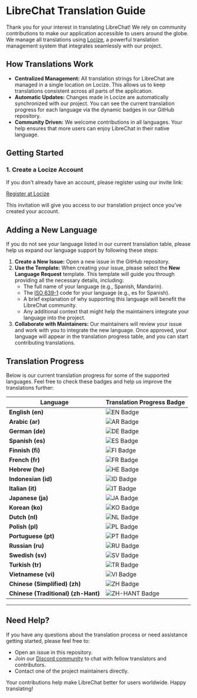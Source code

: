 # LibreChat Translation Guide

Thank you for your interest in translating LibreChat! We rely on community contributions to make our application accessible to users around the globe. We manage all translations using [Locize](https://locize.com), a powerful translation management system that integrates seamlessly with our project.

## How Translations Work

- **Centralized Management:** All translation strings for LibreChat are managed in a single location on Locize. This allows us to keep translations consistent across all parts of the application.
- **Automatic Updates:** Changes made in Locize are automatically synchronized with our project. You can see the current translation progress for each language via the dynamic badges in our GitHub repository.
- **Community Driven:** We welcome contributions in all languages. Your help ensures that more users can enjoy LibreChat in their native language.

## Getting Started

### 1. Create a Locize Account

If you don't already have an account, please register using our invite link:

[Register at Locize](https://www.locize.app/register?invitation=t1VDfqoRvj8eUkd1JasxxrBCCI4SAqeeofa2YumAgmVDRxkr4vO1jKqNmpaNCv7H)

This invitation will give you access to our translation project once you’ve created your account.


## Adding a New Language

If you do not see your language listed in our current translation table, please help us expand our language support by following these steps:

1. **Create a New Issue:** Open a new issue in the GitHub repository.
2. **Use the Template:** When creating your issue, please select the **New Language Request** template. This template will guide you through providing all the necessary details, including:
   - The full name of your language (e.g., Spanish, Mandarin).
   - The [ISO 639-1](https://www.w3schools.com/tags/ref_language_codes.asp) code for your language (e.g., es for Spanish).
   - A brief explanation of why supporting this language will benefit the LibreChat community.
   - Any additional context that might help the maintainers integrate your language into the project.
3. **Collaborate with Maintainers:** Our maintainers will review your issue and work with you to integrate the new language. Once approved, your language will appear in the translation progress table, and you can start contributing translations.


## Translation Progress

Below is our current translation progress for some of the supported languages. Feel free to check these badges and help us improve the translations further:

| Language                              | Translation Progress Badge |
|---------------------------------------|----------------------------|
| **English (en)**                      | ![EN Badge](https://img.shields.io/badge/dynamic/json.svg?style=for-the-badge&color=2096F3&label=Locize&query=%24.versions%5B'latest'%5D.languages%5B'en'%5D.translatedPercentage&url=https://api.locize.app/badgedata/4cb2598b-ed4d-469c-9b04-2ed531a8cb45&suffix=%+translated&link=https://www.locize.com&prefix=EN:+) |
| **Arabic (ar)**                       | ![AR Badge](https://img.shields.io/badge/dynamic/json.svg?style=for-the-badge&color=2096F3&label=Locize&query=%24.versions%5B'latest'%5D.languages%5B'ar'%5D.translatedPercentage&url=https://api.locize.app/badgedata/4cb2598b-ed4d-469c-9b04-2ed531a8cb45&suffix=%+translated&link=https://www.locize.com&prefix=AR:+) |
| **German (de)**                       | ![DE Badge](https://img.shields.io/badge/dynamic/json.svg?style=for-the-badge&color=2096F3&label=Locize&query=%24.versions%5B'latest'%5D.languages%5B'de'%5D.translatedPercentage&url=https://api.locize.app/badgedata/4cb2598b-ed4d-469c-9b04-2ed531a8cb45&suffix=%+translated&link=https://www.locize.com&prefix=DE:+) |
| **Spanish (es)**                      | ![ES Badge](https://img.shields.io/badge/dynamic/json.svg?style=for-the-badge&color=2096F3&label=Locize&query=%24.versions%5B'latest'%5D.languages%5B'es'%5D.translatedPercentage&url=https://api.locize.app/badgedata/4cb2598b-ed4d-469c-9b04-2ed531a8cb45&suffix=%+translated&link=https://www.locize.com&prefix=ES:+) |
| **Finnish (fi)**                      | ![FI Badge](https://img.shields.io/badge/dynamic/json.svg?style=for-the-badge&color=2096F3&label=Locize&query=%24.versions%5B'latest'%5D.languages%5B'fi'%5D.translatedPercentage&url=https://api.locize.app/badgedata/4cb2598b-ed4d-469c-9b04-2ed531a8cb45&suffix=%+translated&link=https://www.locize.com&prefix=FI:+) |
| **French (fr)**                       | ![FR Badge](https://img.shields.io/badge/dynamic/json.svg?style=for-the-badge&color=2096F3&label=Locize&query=%24.versions%5B'latest'%5D.languages%5B'fr'%5D.translatedPercentage&url=https://api.locize.app/badgedata/4cb2598b-ed4d-469c-9b04-2ed531a8cb45&suffix=%+translated&link=https://www.locize.com&prefix=FR:+) |
| **Hebrew (he)**                       | ![HE Badge](https://img.shields.io/badge/dynamic/json.svg?style=for-the-badge&color=2096F3&label=Locize&query=%24.versions%5B'latest'%5D.languages%5B'he'%5D.translatedPercentage&url=https://api.locize.app/badgedata/4cb2598b-ed4d-469c-9b04-2ed531a8cb45&suffix=%+translated&link=https://www.locize.com&prefix=HE:+) |
| **Indonesian (id)**                   | ![ID Badge](https://img.shields.io/badge/dynamic/json.svg?style=for-the-badge&color=2096F3&label=Locize&query=%24.versions%5B'latest'%5D.languages%5B'id'%5D.translatedPercentage&url=https://api.locize.app/badgedata/4cb2598b-ed4d-469c-9b04-2ed531a8cb45&suffix=%+translated&link=https://www.locize.com&prefix=ID:+) |
| **Italian (it)**                      | ![IT Badge](https://img.shields.io/badge/dynamic/json.svg?style=for-the-badge&color=2096F3&label=Locize&query=%24.versions%5B'latest'%5D.languages%5B'it'%5D.translatedPercentage&url=https://api.locize.app/badgedata/4cb2598b-ed4d-469c-9b04-2ed531a8cb45&suffix=%+translated&link=https://www.locize.com&prefix=IT:+) |
| **Japanese (ja)**                     | ![JA Badge](https://img.shields.io/badge/dynamic/json.svg?style=for-the-badge&color=2096F3&label=Locize&query=%24.versions%5B'latest'%5D.languages%5B'ja'%5D.translatedPercentage&url=https://api.locize.app/badgedata/4cb2598b-ed4d-469c-9b04-2ed531a8cb45&suffix=%+translated&link=https://www.locize.com&prefix=JA:+) |
| **Korean (ko)**                       | ![KO Badge](https://img.shields.io/badge/dynamic/json.svg?style=for-the-badge&color=2096F3&label=Locize&query=%24.versions%5B'latest'%5D.languages%5B'ko'%5D.translatedPercentage&url=https://api.locize.app/badgedata/4cb2598b-ed4d-469c-9b04-2ed531a8cb45&suffix=%+translated&link=https://www.locize.com&prefix=KO:+) |
| **Dutch (nl)**                        | ![NL Badge](https://img.shields.io/badge/dynamic/json.svg?style=for-the-badge&color=2096F3&label=Locize&query=%24.versions%5B'latest'%5D.languages%5B'nl'%5D.translatedPercentage&url=https://api.locize.app/badgedata/4cb2598b-ed4d-469c-9b04-2ed531a8cb45&suffix=%+translated&link=https://www.locize.com&prefix=NL:+) |
| **Polish (pl)**                       | ![PL Badge](https://img.shields.io/badge/dynamic/json.svg?style=for-the-badge&color=2096F3&label=Locize&query=%24.versions%5B'latest'%5D.languages%5B'pl'%5D.translatedPercentage&url=https://api.locize.app/badgedata/4cb2598b-ed4d-469c-9b04-2ed531a8cb45&suffix=%+translated&link=https://www.locize.com&prefix=PL:+) |
| **Portuguese (pt)**                   | ![PT Badge](https://img.shields.io/badge/dynamic/json.svg?style=for-the-badge&color=2096F3&label=Locize&query=%24.versions%5B'latest'%5D.languages%5B'pt'%5D.translatedPercentage&url=https://api.locize.app/badgedata/4cb2598b-ed4d-469c-9b04-2ed531a8cb45&suffix=%+translated&link=https://www.locize.com&prefix=PT:+) |
| **Russian (ru)**                      | ![RU Badge](https://img.shields.io/badge/dynamic/json.svg?style=for-the-badge&color=2096F3&label=Locize&query=%24.versions%5B'latest'%5D.languages%5B'ru'%5D.translatedPercentage&url=https://api.locize.app/badgedata/4cb2598b-ed4d-469c-9b04-2ed531a8cb45&suffix=%+translated&link=https://www.locize.com&prefix=RU:+) |
| **Swedish (sv)**                      | ![SV Badge](https://img.shields.io/badge/dynamic/json.svg?style=for-the-badge&color=2096F3&label=Locize&query=%24.versions%5B'latest'%5D.languages%5B'sv'%5D.translatedPercentage&url=https://api.locize.app/badgedata/4cb2598b-ed4d-469c-9b04-2ed531a8cb45&suffix=%+translated&link=https://www.locize.com&prefix=SV:+) |
| **Turkish (tr)**                      | ![TR Badge](https://img.shields.io/badge/dynamic/json.svg?style=for-the-badge&color=2096F3&label=Locize&query=%24.versions%5B'latest'%5D.languages%5B'tr'%5D.translatedPercentage&url=https://api.locize.app/badgedata/4cb2598b-ed4d-469c-9b04-2ed531a8cb45&suffix=%+translated&link=https://www.locize.com&prefix=TR:+) |
| **Vietnamese (vi)**                   | ![VI Badge](https://img.shields.io/badge/dynamic/json.svg?style=for-the-badge&color=2096F3&label=Locize&query=%24.versions%5B'latest'%5D.languages%5B'vi'%5D.translatedPercentage&url=https://api.locize.app/badgedata/4cb2598b-ed4d-469c-9b04-2ed531a8cb45&suffix=%+translated&link=https://www.locize.com&prefix=VI:+) |
| **Chinese (Simplified) (zh)**         | ![ZH Badge](https://img.shields.io/badge/dynamic/json.svg?style=for-the-badge&color=2096F3&label=Locize&query=%24.versions%5B'latest'%5D.languages%5B'zh'%5D.translatedPercentage&url=https://api.locize.app/badgedata/4cb2598b-ed4d-469c-9b04-2ed531a8cb45&suffix=%+translated&link=https://www.locize.com&prefix=ZH:+) |
| **Chinese (Traditional) (zh-Hant)**   | ![ZH-HANT Badge](https://img.shields.io/badge/dynamic/json.svg?style=for-the-badge&color=2096F3&label=Locize&query=%24.versions%5B'latest'%5D.languages%5B'zh-Hant'%5D.translatedPercentage&url=https://api.locize.app/badgedata/4cb2598b-ed4d-469c-9b04-2ed531a8cb45&suffix=%+translated&link=https://www.locize.com&prefix=ZH-HANT:+) |

---

## Need Help?

If you have any questions about the translation process or need assistance getting started, please feel free to:

- Open an issue in this repository.
- Join our [Discord community](https://discord.librechat.ai) to chat with fellow translators and contributors.
- Contact one of the project maintainers directly.

Your contributions help make LibreChat better for users worldwide. Happy translating!
